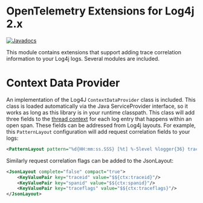 OpenTelemetry Extensions for Log4j 2.x
======================================================

[![Javadocs][javadoc-image]][javadoc-url]

This module contains extensions that support adding trace correlation information to your
Log4j logs. Several modules are included.

# Context Data Provider

An implementation of the Log4J `ContextDataProvider` class is included. This class is loaded
automatically via the Java ServiceProvider interface, so it works as long as this library is in
your runtime classpath. This class will add three fields to the [thread context](https://logging.apache.org/log4j/2.x/manual/thread-context.html)
for each log entry that happens within an open span. These fields can be addressed from Log4j
layouts. For example, this `PatternLayout` configuration will add request correlation fields to 
your logs:

```xml
<PatternLayout pattern="%d{HH:mm:ss.SSS} [%t] %-5level %logger{36} traceid='%X{traceid}' spanid='%X{spanid}' traceflags='%X{traceflags}' - %msg%n"/>
```

Similarly request correlation flags can be added to the JsonLayout:

```xml
<JsonLayout complete="false" compact="true">
    <KeyValuePair key="traceid" value="$${ctx:traceid}"/>
    <KeyValuePair key="spanid" value="$${ctx:spanid}"/>
    <KeyValuePair key="traceflags" value="$${ctx:traceflags}"/>
</JsonLayout>
```

[javadoc-image]: https://www.javadoc.io/badge/io.opentelemetry/opentelemetry-contrib-logging-log4j2-extensions.svg
[javadoc-url]: https://www.javadoc.io/doc/io.opentelemetry/opentelemetry-contrib-logging-log4j2-extensions
